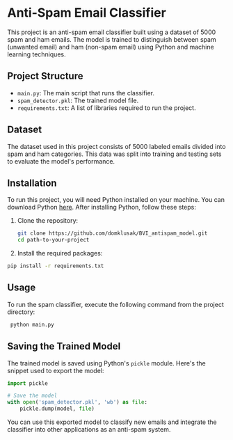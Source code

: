 # Anti-Spam Email Classifier

This project is an anti-spam email classifier built using a dataset of 5000 spam and ham emails. The model is trained to distinguish between spam (unwanted email) and ham (non-spam email) using Python and machine learning techniques.

## Project Structure

- `main.py`: The main script that runs the classifier.
- `spam_detector.pkl`: The trained model file.
- `requirements.txt`: A list of libraries required to run the project.

## Dataset

The dataset used in this project consists of 5000 labeled emails divided into spam and ham categories. This data was split into training and testing sets to evaluate the model's performance.

## Installation

To run this project, you will need Python installed on your machine. You can download Python [here](https://www.python.org/downloads/). After installing Python, follow these steps:

1. Clone the repository:
   ```bash
   git clone https://github.com/domklusak/BVI_antispam_model.git
   cd path-to-your-project
   ```
   
2. Install the required packages:
  ```bash
  pip install -r requirements.txt
  ```

## Usage

To run the spam classifier, execute the following command from the project directory:
 ```bash
  python main.py
 ```

## Saving the Trained Model

The trained model is saved using Python's `pickle` module. Here's the snippet used to export the model:

```python
import pickle

# Save the model
with open('spam_detector.pkl', 'wb') as file:
    pickle.dump(model, file)
```

You can use this exported model to classify new emails and integrate the classifier into other applications as an anti-spam system.
